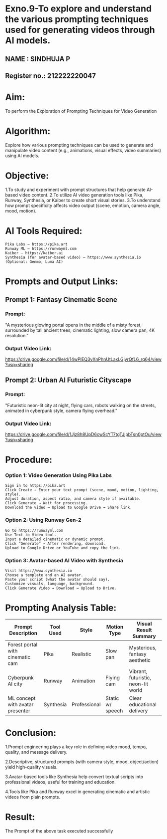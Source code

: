 # Exno.9-To explore and understand the various prompting techniques used for generating videos through AI models. 

## NAME : SINDHUJA P
## Register no.: 212222220047
# Aim: 
To perform the Exploration of Prompting Techniques for Video Generation
# Algorithm: 
Explore how various prompting techniques can be used to generate and manipulate video content (e.g., animations, visual effects, video summaries) using AI models. 
# Objective:
1.To study and experiment with prompt structures that help generate AI-based video content.
2.To utilize AI video generation tools like Pika, Runway, Synthesia, or Kaiber to create short visual stories.
3.To understand how prompt specificity affects video output (scene, emotion, camera angle, mood, motion).
# AI Tools Required:
    Pika Labs – https://pika.art
    Runway ML – https://runwayml.com
    Kaiber – https://kaiber.ai
    Synthesia (for avatar-based video) – https://www.synthesia.io
    (Optional: Genmo, Luma AI)
# Prompts and Output Links:
## Prompt 1: Fantasy Cinematic Scene
### Prompt:
"A mysterious glowing portal opens in the middle of a misty forest, surrounded by tall ancient trees, cinematic lighting, slow camera pan, 4K resolution."

### Output Video Link:
https://drive.google.com/file/d/14wPIEQ3vXnPhnUtLaxLGjvrQfL6_rq64/view?usp=sharing

## Prompt 2: Urban AI Futuristic Cityscape
### Prompt:
"Futuristic neon-lit city at night, flying cars, robots walking on the streets, animated in cyberpunk style, camera flying overhead."

### Output Video Link:
https://drive.google.com/file/d/1Jjz8h8UpD6cwScYT7tgTJjpbTsn0ptOu/view?usp=sharing

# Procedure:
### Option 1: Video Generation Using Pika Labs
    Sign in to https://pika.art
    Click Create → Enter your text prompt (scene, mood, motion, lighting, style).
    Adjust duration, aspect ratio, and camera style if available.
    Click Generate → Wait for processing.
    Download the video → Upload to Google Drive → Share link.
### Option 2: Using Runway Gen-2
    Go to https://runwayml.com
    Use Text to Video tool.
    Input a detailed cinematic or dynamic prompt.
    Click “Generate” → After rendering, download.
    Upload to Google Drive or YouTube and copy the link.

### Option 3: Avatar-based AI Video with Synthesia
    Visit https://www.synthesia.io
    Choose a template and an AI avatar.
    Paste your script (what the avatar should say).
    Customize visuals, language, background.
    Click Generate Video → Download → Upload to Drive.
# Prompting Analysis Table:
| Prompt Description               | Tool Used | Style        | Motion Type      | Visual Result Summary               |
| -------------------------------- | --------- | ------------ | ---------------- | ----------------------------------- |
| Forest portal with cinematic cam | Pika      | Realistic    | Slow pan         | Mysterious, fantasy aesthetic       |
| Cyberpunk AI city                | Runway    | Animation    | Flying cam       | Vibrant, futuristic, neon-lit world |
| ML concept with avatar presenter | Synthesia | Professional | Static w/ speech | Clear educational delivery          |

# Conclusion:
1.Prompt engineering plays a key role in defining video mood, tempo, quality, and message delivery.

2.Descriptive, structured prompts (with camera style, mood, object/action) yield high-quality visuals.

3.Avatar-based tools like Synthesia help convert textual scripts into professional videos, useful for training and education.

4.Tools like Pika and Runway excel in generating cinematic and artistic videos from plain prompts.

# Result: 
The Prompt of the above task executed successfully


